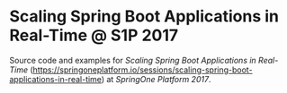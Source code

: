 # Scaling Spring Boot Applications in Real-Time @ S1P 2017
Source code and examples for *_Scaling Spring Boot Applications in Real-Time_* (https://springoneplatform.io/sessions/scaling-spring-boot-applications-in-real-time) at *SpringOne Platform 2017*.
